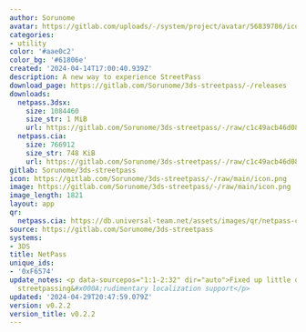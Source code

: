 ```yaml
---
author: Sorunome
avatar: https://gitlab.com/uploads/-/system/project/avatar/56839786/icon.png
categories:
- utility
color: '#aae0c2'
color_bg: '#61806e'
created: '2024-04-14T17:00:40.939Z'
description: A new way to experience StreetPass
download_page: https://gitlab.com/Sorunome/3ds-streetpass/-/releases
downloads:
  netpass.3dsx:
    size: 1084460
    size_str: 1 MiB
    url: https://gitlab.com/Sorunome/3ds-streetpass/-/raw/c1c49acb46d08b2dde3bea6def7cb769df4cb0b4/netpass.3dsx?inline=false
  netpass.cia:
    size: 766912
    size_str: 748 KiB
    url: https://gitlab.com/Sorunome/3ds-streetpass/-/raw/c1c49acb46d08b2dde3bea6def7cb769df4cb0b4/netpass.cia?inline=false
gitlab: Sorunome/3ds-streetpass
icon: https://gitlab.com/Sorunome/3ds-streetpass/-/raw/main/icon.png
image: https://gitlab.com/Sorunome/3ds-streetpass/-/raw/main/icon.png
image_length: 1821
layout: app
qr:
  netpass.cia: https://db.universal-team.net/assets/images/qr/netpass-cia.png
source: https://gitlab.com/Sorunome/3ds-streetpass
systems:
- 3DS
title: NetPass
unique_ids:
- '0xF6574'
update_notes: <p data-sourcepos="1:1-2:32" dir="auto">Fixed up little quirks about
  streetpassing&#x000A;rudimentary localization support</p>
updated: '2024-04-29T20:47:59.079Z'
version: v0.2.2
version_title: v0.2.2
---
```

